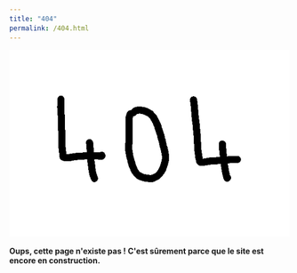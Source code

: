 ```yaml
---
title: "404"
permalink: /404.html
---
```


![image erreur 404](assets/img/404.gif)

**Oups, cette page n'existe pas ! C'est sûrement parce que le site est encore en construction.**
